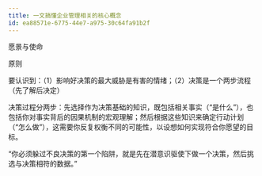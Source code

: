 ```yaml
---
title: 一文搞懂企业管理相关的核心概念
id: ea88571e-6775-44e7-a975-30c64fa91b2f
---
```


愿景与使命

原则

要认识到：（1）影响好决策的最大威胁是有害的情绪；（2）决策是一个两步流程（先了解后决定）

决策过程分两步：先选择作为决策基础的知识，既包括相关事实（“是什么”），也包括你对事实背后的因果机制的宏观理解；然后根据这些知识来确定行动计划（“怎么做”），这需要你反复权衡不同的可能性，以设想如何实现符合你愿望的目标。

“你必须躲过不良决策的第一个陷阱，就是先在潜意识驱使下做一个决策，然后挑选与决策相符的数据。”
